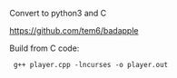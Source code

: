 Convert to python3 and C

https://github.com/tem6/badapple

Build from C code:

` g++ player.cpp -lncurses -o player.out`
